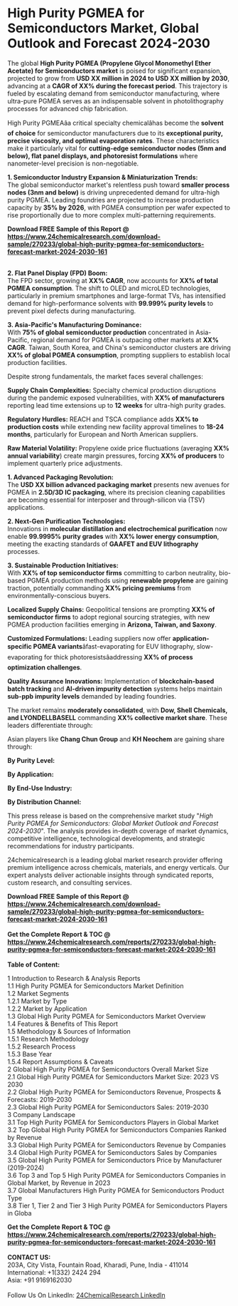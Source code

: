 <h1>High Purity PGMEA for Semiconductors Market, Global Outlook and Forecast 2024-2030</h1><p>The global <strong>High Purity PGMEA (Propylene Glycol Monomethyl Ether Acetate) for Semiconductors market</strong> is poised for significant expansion, projected to grow from <strong>USD XX million in 2024 to USD XX million by 2030</strong>, advancing at a <strong>CAGR of XX% during the forecast period</strong>. This trajectory is fueled by escalating demand from semiconductor manufacturing, where ultra-pure PGMEA serves as an indispensable solvent in photolithography processes for advanced chip fabrication.</p><p>High Purity PGMEAâa critical specialty chemicalâhas become the <strong>solvent of choice</strong> for semiconductor manufacturers due to its <strong>exceptional purity, precise viscosity, and optimal evaporation rates</strong>. These characteristics make it particularly vital for <strong>cutting-edge semiconductor nodes (5nm and below), flat panel displays, and photoresist formulations</strong> where nanometer-level precision is non-negotiable.</p><p><strong>1. Semiconductor Industry Expansion &amp; Miniaturization Trends:</strong><br>
The global semiconductor market's relentless push toward <strong>smaller process nodes (3nm and below)</strong> is driving unprecedented demand for ultra-high purity PGMEA. Leading foundries are projected to increase production capacity by <strong>35% by 2026</strong>, with PGMEA consumption per wafer expected to rise proportionally due to more complex multi-patterning requirements.</p><div><b>Download FREE Sample of this Report @ 
            <a href="https://www.24chemicalresearch.com/download-sample/270233/global-high-purity-pgmea-for-semiconductors-forecast-market-2024-2030-161">
            https://www.24chemicalresearch.com/download-sample/270233/global-high-purity-pgmea-for-semiconductors-forecast-market-2024-2030-161</a></b></div><br><p><strong>2. Flat Panel Display (FPD) Boom:</strong><br>
The FPD sector, growing at <strong>XX% CAGR</strong>, now accounts for <strong>XX% of total PGMEA consumption</strong>. The shift to OLED and microLED technologies, particularly in premium smartphones and large-format TVs, has intensified demand for high-performance solvents with <strong>99.999% purity levels</strong> to prevent pixel defects during manufacturing.</p><p><strong>3. Asia-Pacific's Manufacturing Dominance:</strong><br>
With <strong>75% of global semiconductor production</strong> concentrated in Asia-Pacific, regional demand for PGMEA is outpacing other markets at <strong>XX% CAGR</strong>. Taiwan, South Korea, and China's semiconductor clusters are driving <strong>XX% of global PGMEA consumption</strong>, prompting suppliers to establish local production facilities.</p><p>Despite strong fundamentals, the market faces several challenges:</p><p><strong>Supply Chain Complexities:</strong> Specialty chemical production disruptions during the pandemic exposed vulnerabilities, with <strong>XX% of manufacturers</strong> reporting lead time extensions up to <strong>12 weeks</strong> for ultra-high purity grades.</p><p><strong>Regulatory Hurdles:</strong> REACH and TSCA compliance adds <strong>XX% to production costs</strong> while extending new facility approval timelines to <strong>18-24 months</strong>, particularly for European and North American suppliers.</p><p><strong>Raw Material Volatility:</strong> Propylene oxide price fluctuations (averaging <strong>XX% annual variability</strong>) create margin pressures, forcing <strong>XX% of producers</strong> to implement quarterly price adjustments.</p><p><strong>1. Advanced Packaging Revolution:</strong><br>
The <strong>USD XX billion advanced packaging market</strong> presents new avenues for PGMEA in <strong>2.5D/3D IC packaging</strong>, where its precision cleaning capabilities are becoming essential for interposer and through-silicon via (TSV) applications.</p><p><strong>2. Next-Gen Purification Technologies:</strong><br>
Innovations in <strong>molecular distillation and electrochemical purification</strong> now enable <strong>99.9995% purity grades</strong> with <strong>XX% lower energy consumption</strong>, meeting the exacting standards of <strong>GAAFET and EUV lithography</strong> processes.</p><p><strong>3. Sustainable Production Initiatives:</strong><br>
With <strong>XX% of top semiconductor firms</strong> committing to carbon neutrality, bio-based PGMEA production methods using <strong>renewable propylene</strong> are gaining traction, potentially commanding <strong>XX% pricing premiums</strong> from environmentally-conscious buyers.</p><p><strong>Localized Supply Chains:</strong> Geopolitical tensions are prompting <strong>XX% of semiconductor firms</strong> to adopt regional sourcing strategies, with new PGMEA production facilities emerging in <strong>Arizona, Taiwan, and Saxony</strong>.</p><p><strong>Customized Formulations:</strong> Leading suppliers now offer <strong>application-specific PGMEA variants</strong>âfast-evaporating for EUV lithography, slow-evaporating for thick photoresistsâaddressing <strong>XX% of process optimization challenges</strong>.</p><p><strong>Quality Assurance Innovations:</strong> Implementation of <strong>blockchain-based batch tracking</strong> and <strong>AI-driven impurity detection</strong> systems helps maintain <strong>sub-ppb impurity levels</strong> demanded by leading foundries.</p><p>The market remains <strong>moderately consolidated</strong>, with <strong>Dow, Shell Chemicals, and LYONDELLBASELL</strong> commanding <strong>XX% collective market share</strong>. These leaders differentiate through:</p><p>Asian players like <strong>Chang Chun Group</strong> and <strong>KH Neochem</strong> are gaining share through:</p><p><strong>By Purity Level:</strong></p><p><strong>By Application:</strong></p><p><strong>By End-Use Industry:</strong></p><p><strong>By Distribution Channel:</strong></p><p>This press release is based on the comprehensive market study "<em>High Purity PGMEA for Semiconductors: Global Market Outlook and Forecast 2024-2030</em>". The analysis provides in-depth coverage of market dynamics, competitive intelligence, technological developments, and strategic recommendations for industry participants.</p><p>24chemicalresearch is a leading global market research provider offering premium intelligence across chemicals, materials, and energy verticals. Our expert analysts deliver actionable insights through syndicated reports, custom research, and consulting services.</p><div><b>Download FREE Sample of this Report @ 
            <a href="https://www.24chemicalresearch.com/download-sample/270233/global-high-purity-pgmea-for-semiconductors-forecast-market-2024-2030-161">
            https://www.24chemicalresearch.com/download-sample/270233/global-high-purity-pgmea-for-semiconductors-forecast-market-2024-2030-161</a></b></div><br><div><b>Get the Complete Report & TOC @ 
            <a href="https://www.24chemicalresearch.com/reports/270233/global-high-purity-pgmea-for-semiconductors-forecast-market-2024-2030-161">
            https://www.24chemicalresearch.com/reports/270233/global-high-purity-pgmea-for-semiconductors-forecast-market-2024-2030-161</a></b></div><br>
            <b>Table of Content:</b><p>1 Introduction to Research & Analysis Reports<br />
    1.1 High Purity PGMEA for Semiconductors Market Definition<br />
    1.2 Market Segments<br />
        1.2.1 Market by Type<br />
        1.2.2 Market by Application<br />
    1.3 Global High Purity PGMEA for Semiconductors Market Overview<br />
    1.4 Features & Benefits of This Report<br />
    1.5 Methodology & Sources of Information<br />
        1.5.1 Research Methodology<br />
        1.5.2 Research Process<br />
        1.5.3 Base Year<br />
        1.5.4 Report Assumptions & Caveats<br />
2 Global High Purity PGMEA for Semiconductors Overall Market Size<br />
    2.1 Global High Purity PGMEA for Semiconductors Market Size: 2023 VS 2030<br />
    2.2 Global High Purity PGMEA for Semiconductors Revenue, Prospects & Forecasts: 2019-2030<br />
    2.3 Global High Purity PGMEA for Semiconductors Sales: 2019-2030<br />
3 Company Landscape<br />
    3.1 Top High Purity PGMEA for Semiconductors Players in Global Market<br />
    3.2 Top Global High Purity PGMEA for Semiconductors Companies Ranked by Revenue<br />
    3.3 Global High Purity PGMEA for Semiconductors Revenue by Companies<br />
    3.4 Global High Purity PGMEA for Semiconductors Sales by Companies<br />
    3.5 Global High Purity PGMEA for Semiconductors Price by Manufacturer (2019-2024)<br />
    3.6 Top 3 and Top 5 High Purity PGMEA for Semiconductors Companies in Global Market, by Revenue in 2023<br />
    3.7 Global Manufacturers High Purity PGMEA for Semiconductors Product Type<br />
    3.8 Tier 1, Tier 2 and Tier 3 High Purity PGMEA for Semiconductors Players in Globa</p><div><b>Get the Complete Report & TOC @ 
            <a href="https://www.24chemicalresearch.com/reports/270233/global-high-purity-pgmea-for-semiconductors-forecast-market-2024-2030-161">
            https://www.24chemicalresearch.com/reports/270233/global-high-purity-pgmea-for-semiconductors-forecast-market-2024-2030-161</a></b></div><br><b>CONTACT US:</b><br>
            203A, City Vista, Fountain Road, Kharadi, Pune, India - 411014<br>
            International: +1(332) 2424 294<br>
            Asia: +91 9169162030 <br><br>
            Follow Us On LinkedIn: <a href="https://www.linkedin.com/company/24chemicalresearch/">24ChemicalResearch LinkedIn</a>